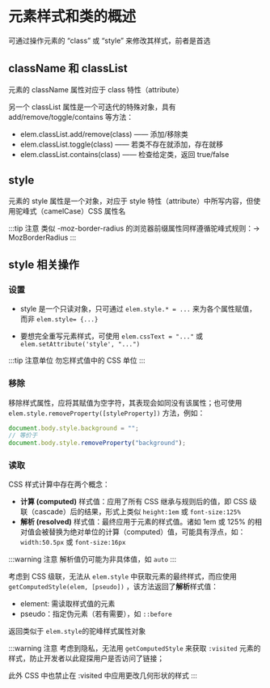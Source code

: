 # 元素样式和类的概述

可通过操作元素的 “class” 或 “style” 来修改其样式，前者是首选

## className 和 classList

元素的 className 属性对应于 class 特性（attribute）

另一个 classList 属性是一个可迭代的特殊对象，具有 add/remove/toggle/contains 等方法：

- elem.classList.add/remove(class) —— 添加/移除类
- elem.classList.toggle(class) —— 若类不存在就添加，存在就移
- elem.classList.contains(class) —— 检查给定类，返回 true/false

## style

元素的 style 属性是一个对象，对应于 style 特性（attribute）中所写内容，但使用驼峰式（camelCase）CSS 属性名

:::tip 注意
类似 -moz-border-radius 的浏览器前缀属性同样遵循驼峰式规则：-> MozBorderRadius
:::

## style 相关操作

### 设置

- style 是一个只读对象，只可通过 `elem.style.* = ...` 来为各个属性赋值，而非 `elem.style= {...}`

- 要想完全重写元素样式，可使用 `elem.cssText = "..."` 或 `elem.setAttribute('style', "...")`

:::tip 注意单位
勿忘样式值中的 CSS 单位
:::

### 移除

移除样式属性，应将其赋值为空字符，其表现会如同没有该属性；也可使用`elem.style.removeProperty([styleProperty])` 方法，例如：

```js
document.body.style.background = "";
// 等价于
document.body.style.removeProperty("background");
```

### 读取

CSS 样式计算中存在两个概念：

- **计算 (computed)** 样式值：应用了所有 CSS 继承与规则后的值，即 CSS 级联（cascade）后的结果，形式上类似 `height:1em` 或 `font-size:125%`
- **解析 (resolved)** 样式值：最终应用于元素的样式值。诸如 1em 或 125% 的相对值会被替换为绝对单位的计算（computed）值，可能具有浮点，如：`width:50.5px` 或 `font-size:16px`

:::warning 注意
解析值仍可能为非具体值，如 `auto`
:::

考虑到 CSS 级联，无法从 `elem.style` 中获取元素的最终样式，而应使用 `getComputedStyle(elem, [pseudo])` ，该方法返回了**解析**样式值：

- element: 需读取样式值的元素
- pseudo：指定伪元素（若有需要），如 `::before`

返回类似于 `elem.style`的驼峰样式属性对象

:::warning 注意
考虑到隐私，无法用 `getComputedStyle` 来获取 `:visited` 元素的样式，防止开发者以此窥探用户是否访问了链接；

此外 CSS 中也禁止在 :visited 中应用更改几何形状的样式
:::
